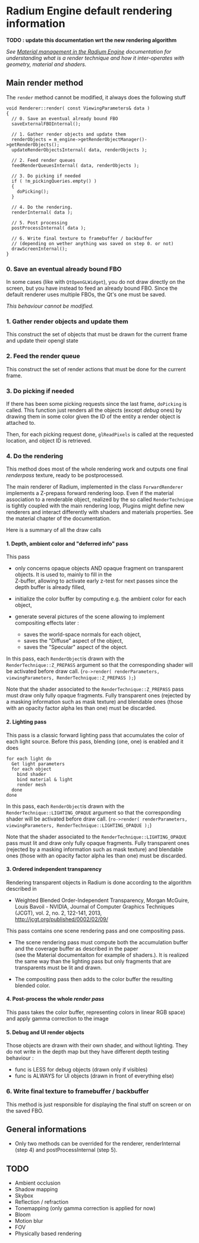 # Radium Engine default rendering information
**TODO : update this documentation wrt the new rendering algorithm**

_See [Material management in the Radium Engine](./material.md) documentation for understanding what is a render technique 
and how it inter-operates with geometry, material and shaders._

## Main render method

The `render` method cannot be modified, it always does the following stuff 

```
void Renderer::render( const ViewingParameters& data )
{
  // 0. Save an eventual already bound FBO
  saveExternalFBOInternal();

  // 1. Gather render objects and update them
  renderObjects = m_engine->getRenderObjectManager()->getRenderObjects();
  updateRenderObjectsInternal( data, renderObjects );

  // 2. Feed render queues
  feedRenderQueuesInternal( data, renderObjects );

  // 3. Do picking if needed
  if ( !m_pickingQueries.empty() )
  {
    doPicking();
  }

  // 4. Do the rendering.
  renderInternal( data );

  // 5. Post processing
  postProcessInternal( data );

  // 6. Write final texture to framebuffer / backbuffer
  // (depending on wether anything was saved on step 0. or not)
  drawScreenInternal();
}
```

### 0. Save an eventual already bound FBO
In some cases (like with `QtOpenGLWidget`), you do not draw directly on the screen, but you have instead
to feed an already bound FBO. Since the default renderer uses multiple FBOs, the Qt's one must be saved. 

*This behaviour cannot be modified.*

### 1. Gather render objects and update them
This construct the set of objects that must be drawn for the current frame and update their opengl state

### 2. Feed the render queue
This construct the set of render actions that must be done for the current frame.

### 3. Do picking if needed
If there has been some picking requests since the last frame, `doPicking` is called.
This function just renders all the objects (except *debug* ones) by drawing them in some color given the ID 
of the entity a render object is attached to.

Then, for each picking request done, `glReadPixels` is called at the requested location, and object ID is retrieved.

### 4. Do the rendering
This method does most of the whole rendering work 
and outputs one final *renderpass* texture, ready to be postprocessed.

The main renderer of Radium, implemented in the class ``ForwardRenderer`` implements a Z-prepass forward rendering loop.
Even if the material association to a renderable object, realized by the so called ``RenderTechnique`` is tightly 
coupled with the main rendering loop, Plugins might define new renderers and interact differently with shaders and 
materials properties. See the material chapter of the documentation.

Here is a summary of all the draw calls
#### 1. Depth, ambient color and "deferred info" pass
This pass 
*   only concerns opaque objects AND opaque fragment on transparent objects. It is used to, mainly to fill in the  
Z-buffer, allowing to activate early z-test for next passes since the depth buffer is already filled,

*   initialize the color buffer by computing e.g. the ambient color for each object,

*   generate several pictures of the scene allowing to implement compositing effects later :
    *   saves the world-space normals for each object,
    *   saves the "Diffuse" aspect of the object,
    *   saves the "Specular" aspect of the object.
 
In this pass, each ``RenderObject``is drawn with the ``RenderTechnique::Z_PREPASS`` argument so that the corresponding
shader will be activated before draw call. (``ro->render( renderParameters, viewingParameters, RenderTechnique::Z_PREPASS );``)
  
Note that the  shader associated to  the ``RenderTechnique::Z_PREPASS`` pass must draw only fully opaque fragments. 
Fully transparent ones (rejected by a masking information such as mask texture) and blendable ones 
(those with an opacity factor alpha les than one) must be discarded.
  
#### 2. Lighting pass
This pass is a classic forward lighting pass that accumulates the color of each light source. 
Before this pass, blending (one, one) is enabled and it does 
```
for each light do
  Get light parameters
  for each object
    bind shader
    bind material & light
    render mesh
  done
done
```

In this pass, each ``RenderObject``is drawn with the ``RenderTechnique::LIGHTING_OPAQUE`` argument so that the 
corresponding shader will be activated before draw call. 
(``ro->render( renderParameters, viewingParameters, RenderTechnique::LIGHTING_OPAQUE );``)
  
Note that the  shader associated to  the ``RenderTechnique::LIGHTING_OPAQUE`` pass must lit and draw only fully opaque 
fragments. 
Fully transparent ones (rejected by a masking information such as mask texture) and blendable ones 
(those with an opacity factor alpha les than one) must be discarded.

#### 3. Ordered independent transparency 
Rendering transparent objects in Radium is done according to the algorithm described in 
*   Weighted Blended Order-Independent Transparency,
    Morgan McGuire, Louis Bavoil - NVIDIA,
    Journal of Computer Graphics Techniques (JCGT), vol. 2, no. 2, 122-141, 2013,
    <http://jcgt.org/published/0002/02/09/>
    
This pass contains one scene rendering pass and one compositing pass.

*   The scene rendering pass must compute both the accumulation buffer and the coverage buffer as described in the paper  
(see the Material documentaiton for example of shaders.). It is realized the same way than the lighting pass but only 
fragments that are transparents must be lit and drawn.

*   The compositing pass then adds to the color buffer the resulting blended color.

#### 4. Post-process the whole _render pass_
This pass takes the color buffer, representing colors in linear RGB space) and apply gamma correction to the image

#### 5. Debug and UI render objects
Those objects are drawn with their own shader, and without lighting.
They do not write in the depth map but they have different depth testing behaviour :
*   func is LESS for debug objects (drawn only if visibles)
*   func is ALWAYS for UI objects (drawn in front of everything else)

### 6. Write final texture to framebuffer / backbuffer
This method is just responsible for displaying the final stuff on screen or on the saved FBO.

## General informations
*   Only two methods can be overrided for the renderer, renderInternal (step 4) and postProcessInternal (step 5).
  
## TODO
*   Ambient occlusion
*   Shadow mapping
*   Skybox 
*   Reflection / refraction
*   Tonemapping (only gamma correction is applied for now)
*   Bloom
*   Motion blur
*   FOV
*   Physically based rendering
